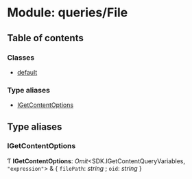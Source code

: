 # Module: queries/File

## Table of contents

### Classes

- [default](../classes/queries_file.default.md)

### Type aliases

- [IGetContentOptions](queries_file.md#igetcontentoptions)

## Type aliases

### IGetContentOptions

Ƭ **IGetContentOptions**: *Omit*<SDK.IGetContentQueryVariables, ``"expression"``\> & { `filePath`: *string* ; `oid`: *string*  }
